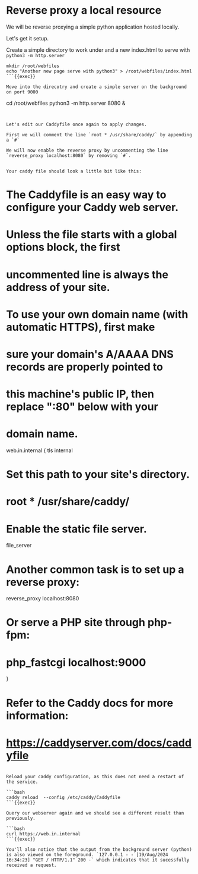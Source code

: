 # Reverse proxy a local resource

We will be reverse proxying a simple python application hosted locally.

Let's get it setup.

Create a simple directory to work under and a new index.html to serve with `python3 -m http.server`

```
mkdir /root/webfiles
echo "Another new page serve with python3" > /root/webfiles/index.html
```{{exec}}

Move into the direcotry and create a simple server on the background on port 9000

```
cd /root/webfiles
python3 -m http.server 8080 &
```{{exec}}


Let's edit our Caddyfile once again to apply changes.

First we will comment the line `root * /usr/share/caddy/` by appending a `#`

We will now enable the reverse proxy by uncommenting the line `reverse_proxy localhost:8080` by removing `#`.


Your caddy file should look a little bit like this:

```
# The Caddyfile is an easy way to configure your Caddy web server.
#
# Unless the file starts with a global options block, the first
# uncommented line is always the address of your site.
#
# To use your own domain name (with automatic HTTPS), first make
# sure your domain's A/AAAA DNS records are properly pointed to
# this machine's public IP, then replace ":80" below with your
# domain name.

web.in.internal {
  tls internal
  # Set this path to your site's directory.
  # root * /usr/share/caddy/

  # Enable the static file server.
  file_server

  # Another common task is to set up a reverse proxy:
  reverse_proxy localhost:8080

  # Or serve a PHP site through php-fpm:
  # php_fastcgi localhost:9000
}

# Refer to the Caddy docs for more information:
# https://caddyserver.com/docs/caddyfile
```

Reload your caddy configuration, as this does not need a restart of the service.

```bash
caddy reload  --config /etc/caddy/Caddyfile
```{{exec}}

Query our webserver again and we should see a different result than previously.

```bash
curl https://web.in.internal
```{{exec}}

You'll also notice that the output from the background server (python) is also viewed on the foreground. `127.0.0.1 - - [19/Aug/2024 16:34:23] "GET / HTTP/1.1" 200 -` which indicates that it sucessfully received a request.